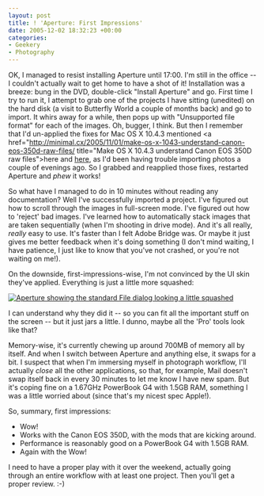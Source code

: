 ```yaml
---
layout: post
title: ! 'Aperture: First Impressions'
date: 2005-12-02 18:32:23 +00:00
categories:
- Geekery
- Photography
---
```

OK, I managed to resist installing Aperture until 17:00.  I'm still in the office -- I couldn't actually wait to get home to have a shot of it!  Installation was a breeze: bung in the DVD, double-click "Install Aperture" and go.  First time I try to run it, I attempt to grab one of the projects I have sitting (unedited) on the hard disk (a visit to Butterfly World a couple of months back) and go to import.  It whirs away for a while, then pops up with "Unsupported file format" for each of the images.  Oh, bugger, I think.  But then I remember that I'd un-applied the fixes for Mac OS X 10.4.3 mentioned <a href="http://minimal.cx/2005/11/01/make-os-x-1043-understand-canon-eos-350d-raw-files/ title="Make OS X 10.4.3 understand Canon EOS 350D raw files">here</a> and <a href="http://www.cyberhq.nl/2005/11/04/make-osx-1043-like-the-canon-350d.html" title="Make OSX 10.4.3 like the Canon 350D">here</a>, as I'd been having trouble importing photos a couple of evenings ago.  So I grabbed and reapplied those fixes, restarted Aperture and *phew* it works!

So what have I managed to do in 10 minutes without reading any documentation?  Well I've successfully imported a project.  I've figured out how to scroll through the images in full-screen mode.  I've figured out how to 'reject' bad images.  I've learned how to automatically stack images that are taken sequentially (when I'm shooting in drive mode).  And it's all really, <em>really</em> easy to use.  It's faster than I felt Adobe Bridge was.  Or maybe it just gives me better feedback when it's doing something (I don't mind waiting, I have patience, I just like to know that you've not crashed, or you're not waiting on me!).

On the downside, first-impressions-wise, I'm not convinced by the UI skin they've applied.  Everything is just a little more squashed:

<a href="http://woss.name/wp-content/apertureimportfolders.png"><img src='http://woss.name/wp-content/thumb-apertureimportfolders.png' alt='Aperture showing the standard File dialog looking a little squashed' class="centered" /></a>

I can understand why they did it -- so you can fit all the important stuff on the screen -- but it just jars a little.  I dunno, maybe all the 'Pro' tools look like that?

Memory-wise, it's currently chewing up around 700MB of memory all by itself.  And when I switch between Aperture and anything else, it swaps for a bit.  I suspect that when I'm immersing myself in photograph workflow, I'll actually <em>close</em> all the other applications, so that, for example, Mail doesn't swap itself back in every 30 minutes to let me know I have new spam.  But it's coping fine on a 1.67GHz PowerBook G4 with 1.5GB RAM, something I was a little worried about (since that's my nicest spec Apple!).

So, summary, first impressions:

<ul>
  <li>Wow!</li>
  <li>Works with the Canon EOS 350D, with the mods that are kicking around.</li>
  <li>Performance is reasonably good on a PowerBook G4 with 1.5GB RAM.</li>
  <li>Again with the Wow!</li>
</ul>

I need to have a proper play with it over the weekend, actually going through an entire workflow with at least one project.  Then you'll get a proper review. :-)
